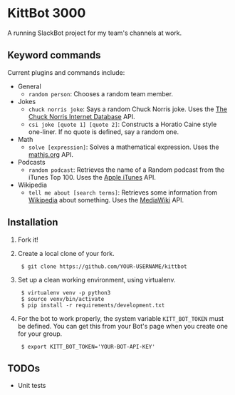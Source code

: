 
# KittBot 3000

A running SlackBot project for my team's channels at work.


## Keyword commands
Current plugins and commands include:

* General
    - `random person`: Chooses a random team member.
* Jokes
    - `chuck norris joke`: Says a random Chuck Norris joke. 
    Uses the [The Chuck Norris Internet Database](http://api.icndb.com) API.
    - `csi joke [quote 1] [quote 2]`: Constructs a Horatio Caine style one-liner. 
    If no quote is defined, say a random one. 
* Math
    - `solve [expression]`: Solves a mathematical expression. Uses the [mathjs.org]() API.
* Podcasts
    - `random podcast`: Retrieves the name of a Random podcast from the iTunes Top 100. 
    Uses the [Apple iTunes](https://itunes.apple.com/) API.
* Wikipedia
    - `tell me about [search terms]`: Retrieves some information from [Wikipedia](https://www.wikipedia.org/) about something. 
    Uses the [MediaWiki](https://www.mediawiki.org/wiki/API:Main_page) API.


## Installation

1. Fork it!

2. Create a local clone of your fork.
    
        $ git clone https://github.com/YOUR-USERNAME/kittbot

3. Set up a clean working environment, using virtualenv.

        $ virtualenv venv -p python3
        $ source venv/bin/activate
        $ pip install -r requirements/development.txt
      
4. For the bot to work properly, the system variable `KITT_BOT_TOKEN` must be defined. You can get this from your Bot's 
page when you create one for your group.

        $ export KITT_BOT_TOKEN='YOUR-BOT-API-KEY'


## TODOs

* Unit tests
